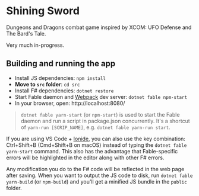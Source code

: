 # Shining Sword

Dungeons and Dragons combat game inspired by XCOM: UFO Defense and The Bard's Tale.

Very much in-progress.

## Building and running the app

* Install JS dependencies: `npm install`
* **Move to `src` folder**: `cd src`
* Install F# dependencies: `dotnet restore`
* Start Fable daemon and [Webpack](https://webpack.js.org/) dev server: `dotnet fable npm-start`
* In your browser, open: http://localhost:8080/

> `dotnet fable yarn-start` (or `npm-start`) is used to start the Fable daemon and run a script in package.json concurrently. It's a shortcut of `yarn-run [SCRIP_NAME]`, e.g. `dotnet fable yarn-run start`.

If you are using VS Code + [Ionide](http://ionide.io/), you can also use the key combination: Ctrl+Shift+B (Cmd+Shift+B on macOS) instead of typing the `dotnet fable yarn-start` command. This also has the advantage that Fable-specific errors will be highlighted in the editor along with other F# errors.

Any modification you do to the F# code will be reflected in the web page after saving. When you want to output the JS code to disk, run `dotnet fable yarn-build` (or `npm-build`) and you'll get a minified JS bundle in the `public` folder.

